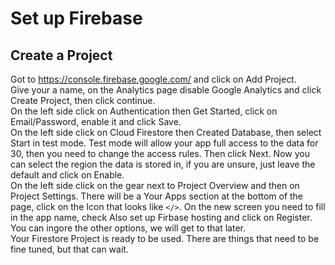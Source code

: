 # Set up Firebase
## Create a Project
Got to https://console.firebase.google.com/ and click on Add Project. \
Give your  a name, on the Analytics page disable Google Analytics and click Create Project, then click continue. \
On the left side click on Authentication then Get Started, click on Email/Password, enable it and click Save. \
On the left side click on Cloud Firestore then Created Database, then select Start in test mode. Test mode will allow your app full access to the data for 30, then you need to change the access rules. Then click Next. Now you can select the region the data is stored in, if you are unsure, just leave the default and click on Enable. \
On the left side click on the gear next to Project Overview and then on Project Settings. There will be a Your Apps section at the bottom of the page, click on the Icon that looks like `</>`. On the new screen you need to fill in the app name, check Also set up Firbase hosting and click on Register. You can ingore the other options, we will get to that later. \
Your Firestore Project is ready to be used. There are things that need to be fine tuned, but that can wait.
